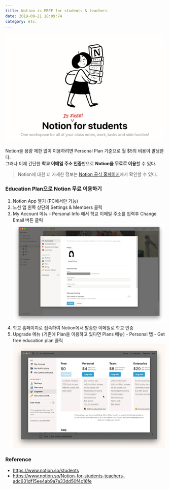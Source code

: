 ```yaml
---
title: Notion is FREE for students & teachers
date: 2019-09-21 18:09:74
category: etc.
---
```


![](./images/notion_main.png)

Notion을 용량 제한 없이 이용하려면 Personal Plan 기준으로 월 $5의 비용이 발생한다.<br>
그러나 이제 간단한 <b>학교 이메일 주소 인증</b>만으로 <b>Notion을 무료로 이용</b>할 수 있다.<br>
> Notion에 대한 더 자세한 정보는 [Notion 공식 홈페이지](https://www.notion.so/)에서 확인할 수 있다.

### Education Plan으로 Notion 무료 이용하기
1. Notion App 열기 (PC에서만 가능)
2. 노션 앱 왼쪽 상단의 Settings & Members 클릭
3. My Account 메뉴 -  Personal Info 에서 학교 이메일 주소를 입력후 Change Email 버튼 클릭
![](./images/notion_1.png)
4. 학교 홈페이지로 접속하여 Notion에서 발송한 이메일로 학교 인증
5. Upgrade 메뉴 (기존에 Plan을 이용하고 있다면 Plans 메뉴) - Personal 탭 - Get free education plan 클릭
![](./images/Notionforstudentsupgrade.gif)

### Reference

- https://www.notion.so/students
- https://www.notion.so/Notion-for-students-teachers-adc631df15ee4ab9a7a33dd50f4c16fe
